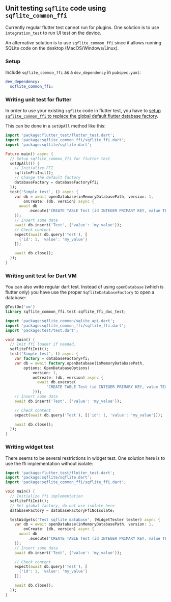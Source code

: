## Unit testing `sqflite` code using `sqflite_common_ffi`

Currently regular flutter test cannot run for plugins. One solution is to use
`integration_test` to run UI test on the device.

An alternative solution is to use `sqflite_common_ffi` since it allows running SQLite code on 
the desktop (MacOS/Windows/Linux).

### Setup

Include `sqflite_common_ffi` as a `dev_dependency` in `pubspec.yaml`:

```yaml
dev_dependency:
  sqflite_common_ffi:
```

### Writing unit test for flutter

In order to use your existing `sqflite` code in flutter test, you have to [setup `sqflite_common_ffi` to replace the global default flutter database factory](../doc/using_ffi_instead_of_sqflite.md).

This can be done in a `setUpAll` method like this:

```dart
import 'package:flutter_test/flutter_test.dart';
import 'package:sqflite_common_ffi/sqflite_ffi.dart';
import 'package:sqflite/sqflite.dart';

Future main() async {
  // Setup sqflite_common_ffi for flutter test
  setUpAll(() {
    // Initialize FFI
    sqfliteFfiInit();
    // Change the default factory
    databaseFactory = databaseFactoryFfi;
  });
  test('Simple test', () async {
    var db = await openDatabase(inMemoryDatabasePath, version: 1,
        onCreate: (db, version) async {
      await db
          .execute('CREATE TABLE Test (id INTEGER PRIMARY KEY, value TEXT)');
    });
    // Insert some data
    await db.insert('Test', {'value': 'my_value'});
    // Check content
    expect(await db.query('Test'), [
      {'id': 1, 'value': 'my_value'}
    ]);

    await db.close();
  });
}
```


### Writing unit test for Dart VM

You can also write regular dart test. Instead of using `openDatabase` (which is flutter only) you have use
the proper `SqfliteDatabaseFactory` to open a database:

```dart
@TestOn('vm')
library sqflite_common_ffi.test.sqflite_ffi_doc_test;

import 'package:sqflite_common/sqlite_api.dart';
import 'package:sqflite_common_ffi/sqflite_ffi.dart';
import 'package:test/test.dart';

void main() {
  // Init ffi loader if needed.
  sqfliteFfiInit();
  test('Simple test', () async {
    var factory = databaseFactoryFfi;
    var db = await factory.openDatabase(inMemoryDatabasePath,
        options: OpenDatabaseOptions(
            version: 1,
            onCreate: (db, version) async {
              await db.execute(
                  'CREATE TABLE Test (id INTEGER PRIMARY KEY, value TEXT)');
            }));
    // Insert some data
    await db.insert('Test', {'value': 'my_value'});

    // Check content
    expect(await db.query('Test'), [{'id': 1, 'value': 'my_value'}]);

    await db.close();
  });
}
```

### Writing widget test

There seems to be several restrictions in widget test. One solution here is to use the ffi implementation
without isolate:

```dart
import 'package:flutter_test/flutter_test.dart';
import 'package:sqflite/sqflite.dart';
import 'package:sqflite_common_ffi/sqflite_ffi.dart';

void main() {
  // Initialize ffi implementation
  sqfliteFfiInit();
  // Set global factory, do not use isolate here
  databaseFactory = databaseFactoryFfiNoIsolate;

  testWidgets('Test sqflite database', (WidgetTester tester) async {
    var db = await openDatabase(inMemoryDatabasePath, version: 1,
        onCreate: (db, version) async {
      await db
          .execute('CREATE TABLE Test (id INTEGER PRIMARY KEY, value TEXT)');
    });
    // Insert some data
    await db.insert('Test', {'value': 'my_value'});

    // Check content
    expect(await db.query('Test'), [
      {'id': 1, 'value': 'my_value'}
    ]);

    await db.close();
  });
}
```